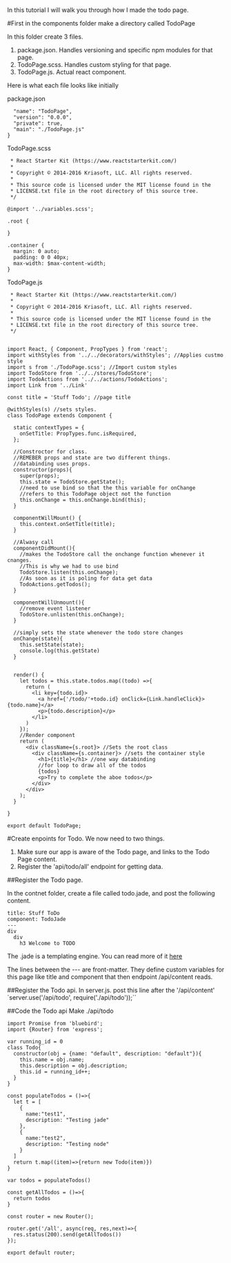 In this tutorial I will walk you through how I made the todo page.

#First in the components folder make a directory called TodoPage

In this folder create 3 files.
1. package.json. Handles versioning and specific npm modules for that page.
2. TodoPage.scss. Handles custom styling for that page.
3. TodoPage.js. Actual react component.

Here is what each file looks like initially

package.json
```{
  "name": "TodoPage",
  "version": "0.0.0",
  "private": true,
  "main": "./TodoPage.js"
}
```

TodoPage.scss
```/**
 * React Starter Kit (https://www.reactstarterkit.com/)
 *
 * Copyright © 2014-2016 Kriasoft, LLC. All rights reserved.
 *
 * This source code is licensed under the MIT license found in the
 * LICENSE.txt file in the root directory of this source tree.
 */

@import '../variables.scss';

.root {

}

.container {
  margin: 0 auto;
  padding: 0 0 40px;
  max-width: $max-content-width;
}
```

TodoPage.js

  ```/**
   * React Starter Kit (https://www.reactstarterkit.com/)
   *
   * Copyright © 2014-2016 Kriasoft, LLC. All rights reserved.
   *
   * This source code is licensed under the MIT license found in the
   * LICENSE.txt file in the root directory of this source tree.
   */


  import React, { Component, PropTypes } from 'react';
  import withStyles from '../../decorators/withStyles'; //Applies custmo style
  import s from './TodoPage.scss'; //Import custom styles
  import TodoStore from '../../stores/TodoStore';
  import TodoActions from '../../actions/TodoActions';
  import Link from '../Link'

  const title = 'Stuff Todo'; //page title

  @withStyles(s) //sets styles.
  class TodoPage extends Component {

    static contextTypes = {
      onSetTitle: PropTypes.func.isRequired,
    };

    //Constroctor for class.
    //REMEBER props and state are two different things.
    //databinding uses props.
    constructor(props){
      super(props);
      this.state = TodoStore.getState();
      //need to use bind so that the this variable for onChange
      //refers to this TodoPage object not the function
      this.onChange = this.onChange.bind(this);
    }

    componentWillMount() {
      this.context.onSetTitle(title);
    }

    //Alwasy call
    componentDidMount(){
      //makes the TodoStore call the onchange function whenever it cnanges.
      //This is why we had to use bind
      TodoStore.listen(this.onChange);
      //As soon as it is poling for data get data
      TodoActions.getTodos();
    }

    componentWillUnmount(){
      //remove event listener
      TodoStore.unlisten(this.onChange);
    }

    //simply sets the state whenever the todo store changes
    onChange(state){
      this.setState(state);
      console.log(this.getState)
    }


    render() {
      let todos = this.state.todos.map((todo) =>{
        return (
          <li key={todo.id}>
            <a href={'/todo/'+todo.id} onClick={Link.handleClick}>{todo.name}</a>
            <p>{todo.description}</p>
          </li>
        )
      });
      //Render component
      return (
        <div className={s.root}> //Sets the root class
          <div className={s.container}> //sets the container style
            <h1>{title}</h1> //one way databinding
            //for loop to draw all of the todos
            {todos}
            <p>Try to complete the aboe todos</p>
          </div>
        </div>
      );
    }

  }

  export default TodoPage;

  ```
#Create enpoints for Todo.
We now need to two things.
1. Make sure our app is aware of the Todo page, and links to the Todo Page content.
2. Register the 'api/todo/all' endpoint for getting data.

##Register the Todo page.

In the contnet folder, create a file called todo.jade, and post the following content.
  ```---
  title: Stuff ToDo
  component: TodoJade
  ---
  div
    div
      h3 Welcome to TODO

  ```
The .jade is a templating engine. You can read more of it [here](http://jade-lang.com/tutorial/)

The lines between the --- are front-matter. They define custom
variables for this page like title and component that then
endpoint /api/content reads.

##Register the Todo api.
In server.js. post this line after the '/api/content'
  `server.use('/api/todo', require('./api/todo'));``

##Code the Todo api
Make ./api/todo

  ```//Register todos with aws dynammodb.
  import Promise from 'bluebird';
  import {Router} from 'express';

  var running_id = 0
  class Todo{
    constructor(obj = {name: "default", description: "default"}){
      this.name = obj.name;
      this.description = obj.description;
      this.id = running_id++;
    }
  }

  const populateTodos = ()=>{
    let t = [
      {
        name:"test1",
        description: "Testing jade"
      },
      {
        name:"test2",
        description: "Testing node"
      }
    ]
    return t.map((item)=>{return new Todo(item)})
  }

  var todos = populateTodos()

  const getAllTodos = ()=>{
    return todos
  }

  const router = new Router();

  router.get('/all', async(req, res,next)=>{
    res.status(200).send(getAllTodos())
  });

  export default router;
  ```
